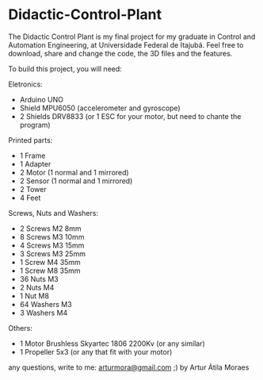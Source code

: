 # Didactic-Control-Plant 
The Didactic Control Plant is my final project for my graduate in Control and Automation Engineering, at Universidade Federal de Itajubá.
Feel free to download, share and change the code, the 3D files and the features.

To build this project, you will need:

Eletronics:
- Arduino UNO
- Shield MPU6050 (accelerometer and gyroscope)
- 2 Shields DRV8833 (or 1 ESC for your motor, but need to chante the program)

Printed parts:
- 1 Frame
- 1 Adapter
- 2 Motor (1 normal and 1 mirrored)
- 2 Sensor (1 normal and 1 mirrored)
- 2 Tower
- 4 Feet

Screws, Nuts and Washers:
- 2 Screws M2 8mm
- 8 Screws M3 10mm
- 4 Screws M3 15mm
- 3 Screws M3 25mm
- 1 Screw M4 35mm
- 1 Screw M8 35mm
- 36 Nuts M3
- 2 Nuts M4
- 1 Nut M8
- 64 Washers M3
- 3 Washers M4

Others:
- 1 Motor Brushless Skyartec 1806 2200Kv (or any similar)
- 1 Propeller 5x3 (or any that fit with your motor)

any questions, write to me: arturmora@gmail.com 
;)
by Artur Átila Moraes

